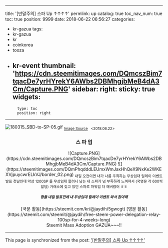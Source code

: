 
---
title: '[반말주의] 스파 Up ↑↑↑↑'
permlink: up
catalog: true
toc_nav_num: true
toc: true
position: 9999
date: 2018-06-22 06:56:27
categories:
- kr-gazua
tags:
- kr-gazua
- kr
- coinkorea
- tooza
- kr-event
thumbnail: 'https://cdn.steemitimages.com/DQmcszBim7tqacDe7yrHYrekY6AWbs2DBMhgjbMeB4dA3Cm/Capture.PNG'
sidebar:
    right:
        sticky: true
widgets:
    -
        type: toc
        position: right
---


<div class=text-right>

![180315_SBD-to-SP-05.gif](https://cdn.steemitimages.com/DQmZrnRZ4t4zv41rkMm4kj12n5MmwiG6rj9UrkU7T1ua3aU/180315_SBD-to-SP-05.gif)
<sub>[Image Source](https://steemit.com/tutorial/@sndbox/how-to-convert-sbd-into-steem-power-a-visual-guide-to-powering-up)&nbsp;&nbsp;
<2018.06.22>&nbsp;&nbsp;</sub></div>

<center>
<h3>스 파 업</h3>
![Capture.PNG](https://cdn.steemitimages.com/DQmcszBim7tqacDe7yrHYrekY6AWbs2DBMhgjbMeB4dA3Cm/Capture.PNG)
![](https://steemitimages.com/DQmPhqdddLEUmxWmJaxHhQeX9NxKe2WKEXVjpuycwrELkVJ/border_02.png)
<sub>내일 오전이면 내가 나름 주최하는 무상임대 릴레이 이벤트 발표 첫날인데
막상 1200SP 를 무상임대 할려니 남는 내 스파가 넘 부족하게 느껴져서 (국영문 각 600씩 할당)
거래소에 갖고 있던 스파로 파워업 더 해버렸어 ㅎㅎ
<h5>형들 내일 발표전에 내 무상임대 릴레이 이벤트 와서 참여해</h5></sub>
[국문 활동](https://steemit.com/kr/@jaydih/5gwcgt)
[영문 활동](https://steemit.com/steemit/@jaydih/free-steem-power-delegation-relay-100sp-for-4-weeks-long)
<br>
Steemit Mass Adoption GAZUA~~~!!

</center>

- - -

This page is synchronized from the post: ['[반말주의] 스파 Up ↑↑↑↑'](https://steemit.com/@jaydih/up)
